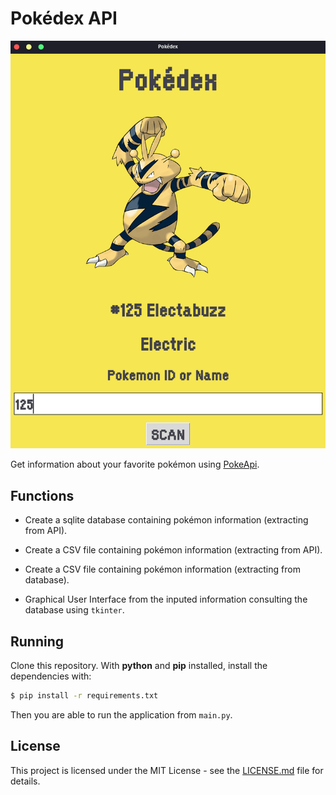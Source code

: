 # Pokédex API

![screenshot](./pokedex/img/screenshot.png?raw=true "screenshot")

Get information about your favorite pokémon using [PokeApi](https://pokeapi.co/).

## Functions

- Create a sqlite database containing pokémon information (extracting from API).

- Create a CSV file containing pokémon information (extracting from API).

- Create a CSV file containing pokémon information (extracting from database).
- Graphical User Interface from the inputed information consulting the database using `tkinter`.

## Running

Clone this repository. With **python** and **pip** installed, install the dependencies with:

```sh
$ pip install -r requirements.txt
```

Then you are able to run the application from `main.py`.

## License

This project is licensed under the MIT License - see the [LICENSE.md](https://github.com/gabriel-venezian/my-etl/blob/main/LICENSE.md) file for details.
